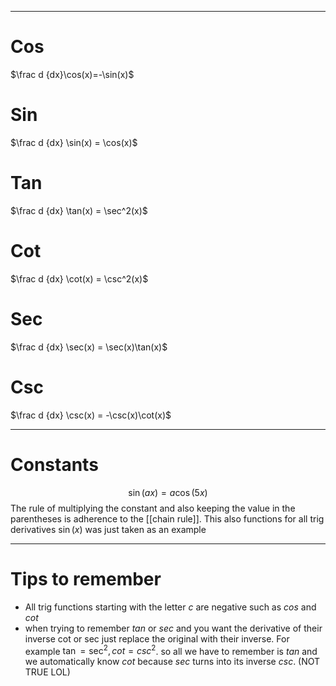 

---
# Cos 
$\frac d {dx}\cos(x)=-\sin(x)$

# Sin 
$\frac d {dx} \sin(x) = \cos(x)$

# Tan 
$\frac d {dx} \tan(x) = \sec^2(x)$

# Cot
$\frac d {dx} \cot(x) = \csc^2(x)$

# Sec
$\frac d {dx} \sec(x) = \sec(x)\tan(x)$

# Csc  
$\frac d {dx} \csc(x) = -\csc(x)\cot(x)$

---
# Constants 
$$\sin(ax)=a\cos(5x)$$
The rule of multiplying the constant and also keeping the value in the parentheses is adherence to the  [[chain rule]].  This also functions for all trig derivatives $\sin(x)$ was just taken as an example 

---
# Tips to remember
- All trig functions starting with the letter $c$ are negative such as $cos$ and $cot$ 
- when trying to remember $tan$ or $sec$ and you want the derivative of their inverse cot or sec just replace the original with their inverse. For example $\tan = \sec^2, cot = csc^2$. so all we have to remember is $tan$ and we automatically know $cot$ because $sec$ turns into its inverse $csc$. (NOT TRUE LOL)